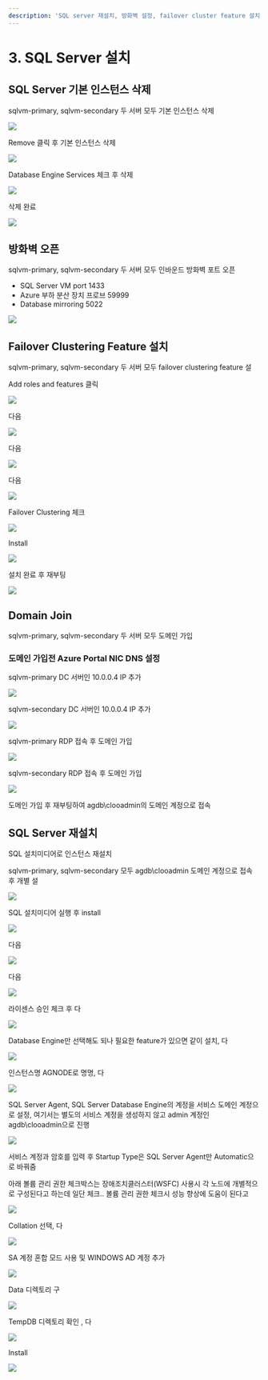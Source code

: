 ```yaml
---
description: 'SQL server 재설치, 방화벽 설정, failover cluster feature 설치, domain join'
---
```


# 3. SQL Server 설치

## SQL Server 기본 인스턴스 삭제 

sqlvm-primary, sqlvm-secondary 두 서버 모두 기본 인스턴스 삭제 

![](../../../.gitbook/assets/dcvm-dc-install23.png)

Remove 클릭 후 기본 인스턴스 삭제 

![](../../../.gitbook/assets/dcvm-dc-install24.png)

Database Engine Services 체크 후 삭제 

![](../../../.gitbook/assets/dcvm-dc-install25.png)

삭제 완료 

![](../../../.gitbook/assets/dcvm-dc-install26.png)

## 방화벽 오픈 

sqlvm-primary, sqlvm-secondary 두 서버 모두 인바운드 방화벽 포트 오픈 

* SQL Server VM port 1433
* Azure 부하 분산 장치 프로브 59999
* Database mirroring 5022

![](../../../.gitbook/assets/dcvm-dc-install27.png)

## Failover Clustering Feature 설치

sqlvm-primary, sqlvm-secondary 두 서버 모두 ​failover clustering feature 설

Add roles and features 클릭

![](../../../.gitbook/assets/dcvm-dc-install28_1.png)

다음

![](../../../.gitbook/assets/dcvm-dc-install29.png)

다음

![](../../../.gitbook/assets/dcvm-dc-install30.png)

다음 

![](../../../.gitbook/assets/dcvm-dc-install31.png)

Failover Clustering 체크 

![](../../../.gitbook/assets/dcvm-dc-install32.png)

Install 

![](../../../.gitbook/assets/dcvm-dc-install33.png)

설치 완료 후 재부팅

![](../../../.gitbook/assets/dcvm-dc-install34.png)

## Domain Join 

sqlvm-primary, sqlvm-secondary 두 서버 모두 도메인 가입

### 도메인 가입전 Azure Portal NIC DNS 설정

sqlvm-primary DC 서버인 10.0.0.4 IP 추가 

![](../../../.gitbook/assets/dcvm-dc-install35.png)

sqlvm-secondary DC 서버인 10.0.0.4 IP 추가 

![](../../../.gitbook/assets/dcvm-dc-install36.png)

sqlvm-primary RDP 접속 후 도메인 가입

![](../../../.gitbook/assets/dcvm-dc-install37.png)

sqlvm-secondary RDP 접속 후 도메인 가입

![](../../../.gitbook/assets/dcvm-dc-install38.png)

도메인 가입 후 재부팅하여 agdb\clooadmin의 도메인 계정으로 접속 

## SQL Server 재설치 

SQL 설치미디어로 인스턴스 재설치

sqlvm-primary, sqlvm-secondary 모두 agdb\clooadmin 도메인 계정으로 접속 후 개별 설

![](../../../.gitbook/assets/sqlvm-primary-reinstall.png)

SQL 설치미디어 실행 후 install

![](../../../.gitbook/assets/sqlvm-primary-reinstall2.png)

다음

![](../../../.gitbook/assets/sqlvm-primary-reinstall3.png)

다음

![](../../../.gitbook/assets/sqlvm-primary-reinstall4.png)

라이센스 승인 체크 후 다

![](../../../.gitbook/assets/sqlvm-primary-reinstall5.png)

Database Engine만 선택해도 되나 필요한 feature가 있으면 같이 설치, 다

![](../../../.gitbook/assets/sqlvm-primary-reinstall6.png)

인스턴스명 AGNODE로 명명, 다

![](../../../.gitbook/assets/sqlvm-primary-reinstall7.png)

SQL Server Agent, SQL Server Database Engine의 계정을 서비스 도메인 계정으로 설정, 여기서는 별도의 서비스 계정을 생성하지 않고 admin 계정인 agdb\clooadmin으로 진행

![](../../../.gitbook/assets/sqlvm-primary-reinstall8.png)

서비스 계정과 암호를 입력 후 Startup Type은 SQL Server Agent만 Automatic으로 바꿔줌 

아래 볼륨 관리 권한 체크박스는 장애조치클러스터\(WSFC\) 사용시 각 노드에 개별적으로 구성된다고 하는데 일단 체크.. 볼륨 관리 권한 체크시 성능 향상에 도움이 된다고 

![](../../../.gitbook/assets/sqlvm-primary-reinstall10.png)

Collation 선택, 다

![](../../../.gitbook/assets/sqlvm-primary-reinstall11.png)

SA 계정 혼합 모드 사용 및 WINDOWS AD 계정 추가

![](../../../.gitbook/assets/sqlvm-primary-reinstall12.png)

Data 디렉토리 구

![](../../../.gitbook/assets/sqlvm-primary-reinstall13.png)

TempDB 디렉토리 확인 , 다

![](../../../.gitbook/assets/sqlvm-primary-reinstall14.png)

Install

![](../../../.gitbook/assets/sqlvm-primary-reinstall15.png)




